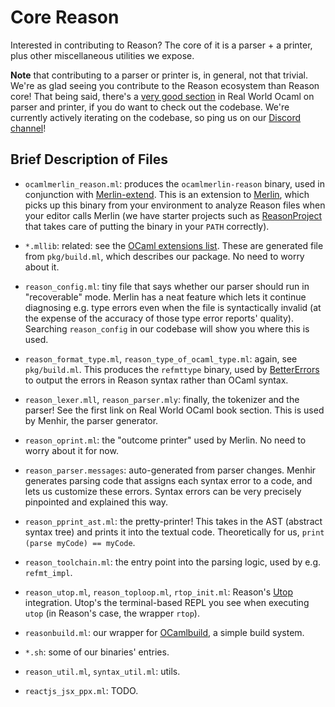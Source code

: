 # Core Reason

Interested in contributing to Reason? The core of it is a parser + a printer, plus other miscellaneous utilities we expose.

**Note** that contributing to a parser or printer is, in general, not that trivial. We're as glad seeing you contribute to the Reason ecosystem than Reason core! That being said, there's a [very good section](https://realworldocaml.org/v1/en/html/parsing-with-ocamllex-and-menhir.html) in Real World Ocaml on parser and printer, if you do want to check out the codebase. We're currently actively iterating on the codebase, so ping us on our [Discord channel](discord.gg/reasonml)!

## Brief Description of Files

- `ocamlmerlin_reason.ml`: produces the `ocamlmerlin-reason` binary, used in conjunction with [Merlin-extend](https://github.com/let-def/merlin-extend). This is an extension to [Merlin](https://github.com/ocaml/merlin), which picks up this binary from your environment to analyze Reason files when your editor calls Merlin (we have starter projects such as [ReasonProject](https://reasonml.github.io/ReasonProject) that takes care of putting the binary in your `PATH` correctly).

- `*.mllib`: related: see the [OCaml extensions list](https://github.com/facebook/reason/wiki/OCaml-Ecosystem-Extensions-List). These are generated file from `pkg/build.ml`, which describes our package. No need to worry about it.

- `reason_config.ml`: tiny file that says whether our parser should run in "recoverable" mode. Merlin has a neat feature which lets it continue diagnosing e.g. type errors even when the file is syntactically invalid (at the expense of the accuracy of those type error reports' quality). Searching `reason_config` in our codebase will show you where this is used.

- `reason_format_type.ml`, `reason_type_of_ocaml_type.ml`: again, see `pkg/build.ml`. This produces the `refmttype` binary, used by [BetterErrors](refmttype) to output the errors in Reason syntax rather than OCaml syntax.

- `reason_lexer.mll`, `reason_parser.mly`: finally, the tokenizer and the parser! See the first link on Real World OCaml book section. This is used by Menhir, the parser generator.

- `reason_oprint.ml`: the "outcome printer" used by Merlin. No need to worry about it for now.

- `reason_parser.messages`: auto-generated from parser changes. Menhir generates parsing code that assigns each syntax error to a code, and lets us customize these errors. Syntax errors can be very precisely pinpointed and explained this way.

- `reason_pprint_ast.ml`: the pretty-printer! This takes in the AST (abstract syntax tree) and prints it into the textual code. Theoretically for us, `print (parse myCode) == myCode`.

- `reason_toolchain.ml`: the entry point into the parsing logic, used by e.g. `refmt_impl`.

- `reason_utop.ml`, `reason_toploop.ml`, `rtop_init.ml`: Reason's [Utop](https://github.com/diml/utop) integration. Utop's the terminal-based REPL you see when executing `utop` (in Reason's case, the wrapper `rtop`).

- `reasonbuild.ml`: our wrapper for [OCamlbuild](https://ocaml.org/learn/tutorials/ocamlbuild/), a simple build system.

- `*.sh`: some of our binaries' entries.

- `reason_util.ml`, `syntax_util.ml`: utils.

- `reactjs_jsx_ppx.ml`: TODO.
